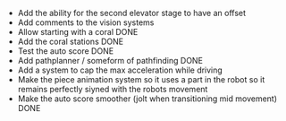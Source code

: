  * Add the ability for the second elevator stage to have an offset
 * Add comments to the vision systems
 * Allow starting with a coral  DONE
 * Add the coral stations  DONE
 * Test the auto score  DONE
 * Add pathplanner / someform of pathfinding  DONE
 * Add a system to cap the max acceleration while driving
 * Make the piece animation system so it uses a part in the robot so it remains perfectly siyned with the robots movement
 * Make the auto score smoother (jolt when transitioning mid movement)  DONE